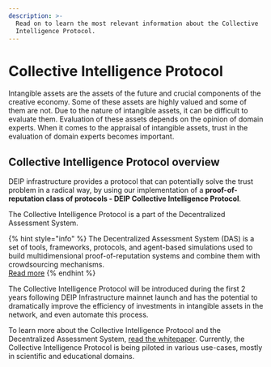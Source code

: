 ```yaml
---
description: >-
  Read on to learn the most relevant information about the Collective
  Intelligence Protocol.
---
```


# Collective Intelligence Protocol

Intangible assets are the assets of the future and crucial components of the creative economy. Some of these assets are highly valued and some of them are not. Due to the nature of intangible assets, it can be difficult to evaluate them. Evaluation of these assets depends on the opinion of domain experts. When it comes to the appraisal of intangible assets, trust in the evaluation of domain experts becomes important.

## **Collective Intelligence Protocol** overview

DEIP infrastructure provides a protocol that can potentially solve the trust problem in a radical way, by using our implementation of a **proof-of-reputation class of protocols - DEIP Collective Intelligence Protocol**. 

The Collective Intelligence Protocol is a part of the Decentralized Assessment System. 

{% hint style="info" %}
The Decentralized Assessment System \(DAS\) is a set of tools, frameworks, protocols, and agent-based simulations used to build multidimensional proof-of-reputation systems and combine them with crowdsourcing mechanisms.   
[Read more](https://github.com/DEIPworld/DAS/blob/cbf2659df2239eca906c13ee84e7c372fee3b784/Decentralized%20Assessment%20System%20%28DAS%29%20-%20Description.pdf)
{% endhint %}

The Collective Intelligence Protocol will be introduced during the first 2 years following DEIP Infrastructure mainnet launch and has the potential to dramatically improve the efficiency of investments in intangible assets in the network, and even automate this process. 

To learn more about the Collective Intelligence Protocol and the Decentralized Assessment System, [read the whitepaper](https://github.com/DEIPworld/DAS/blob/cbf2659df2239eca906c13ee84e7c372fee3b784/Decentralized%20Assessment%20System%20%28DAS%29%20-%20Description.pdf). Currently, the Collective Intelligence Protocol is being piloted in various use-cases, mostly in scientific and educational domains.

